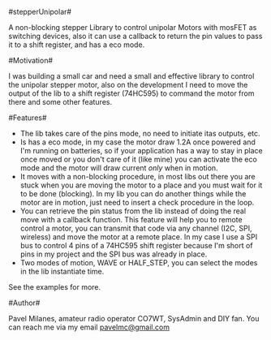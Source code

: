 #stepperUnipolar#

A non-blocking stepper Library to control unipolar Motors with mosFET as switching devices, also it can use a callback to return the pin values to pass it to a shift register, and has a eco mode.

#Motivation#

I was building a small car and need a small and effective library to control the unipolar stepper motor, also on the development I need to move the output of the lib to a shift register (74HC595) to command the motor from there and some other features.

#Features#

* The lib takes care of the pins mode, no need to initiate itas outputs, etc.
* Is has a eco mode, in my case the motor draw 1.2A once powered and I'm running on batteries, so if your application has a way to stay in place once moved or you don't care of it (like mine) you can activate the eco mode and the motor will draw current _only_ when in motion.
* It moves with a non-blocking procedure, in most libs out there you are stuck when you are moving the motor to a place and you must wait for it to be done (blocking). In my lib you can do another things while the motor are in motion, just need to insert a check procedure in the loop.
* You can retrieve the pin status from the lib instead of doing the real move with a callback function. This feature will help you to remote control a motor, you can transmit that code via any channel (I2C, SPI, wireless) and move the motor at a remote place. In my case I use a SPI bus to control 4 pins of a 74HC595 shift register because I'm short of pins in my project and the SPI bus was already in place.
* Two modes of motion, WAVE or HALF_STEP, you can select the modes in the lib instantiate time.

See the examples for more.

#Author#

Pavel Milanes, amateur radio operator CO7WT, SysAdmin and DIY fan. You can reach me via my email pavelmc@gmail.com

